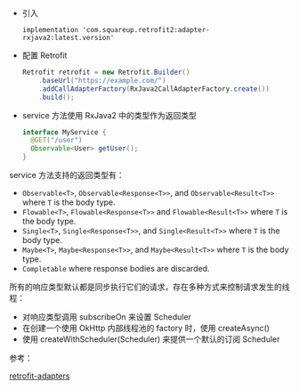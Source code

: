 + 引入

  `implementation 'com.squareup.retrofit2:adapter-rxjava2:latest.version'`

+ 配置 Retrofit

  ```java
  Retrofit retrofit = new Retrofit.Builder()
      .baseUrl("https://example.com/")
      .addCallAdapterFactory(RxJava2CallAdapterFactory.create())
      .build();
  ```

+ service 方法使用 RxJava2 中的类型作为返回类型

  ```java
  interface MyService {
    @GET("/user")
    Observable<User> getUser();
  }
  ```



service 方法支持的返回类型有：

- `Observable<T>`, `Observable<Response<T>>`, and `Observable<Result<T>>` where `T` is the body type.
- `Flowable<T>`, `Flowable<Response<T>>` and `Flowable<Result<T>>` where `T` is the body type.
- `Single<T>`, `Single<Response<T>>`, and `Single<Result<T>>` where `T` is the body type.
- `Maybe<T>`, `Maybe<Response<T>>`, and `Maybe<Result<T>>` where `T` is the body type.
- `Completable` where response bodies are discarded.



所有的响应类型默认都是同步执行它们的请求，存在多种方式来控制请求发生的线程：

+ 对响应类型调用 subscribeOn 来设置 Scheduler 
+ 在创建一个使用 OkHttp 内部线程池的 factory 时，使用 createAsync() 
+ 使用 createWithScheduler(Scheduler)  来提供一个默认的订阅 Scheduler 



参考：

[retrofit-adapters](https://github.com/square/retrofit/tree/master/retrofit-adapters/rxjava2)